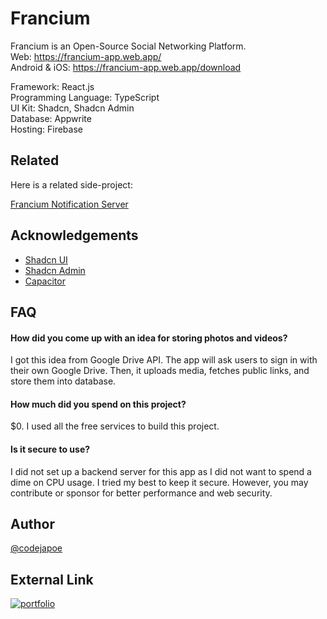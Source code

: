 
# Francium

Francium is an Open-Source Social Networking Platform.<br />
Web: https://francium-app.web.app/<br/>
Android & iOS: https://francium-app.web.app/download<br/>

Framework: React.js<br />
Programming Language: TypeScript<br />
UI Kit: Shadcn, Shadcn Admin<br />
Database: Appwrite<br />
Hosting: Firebase
## Related

Here is a related side-project:

[Francium Notification Server](https://github.com/matiassingers/awesome-readme)


## Acknowledgements

 - [Shadcn UI](https://ui.shadcn.com/)
 - [Shadcn Admin](https://shadcn-admin.netlify.app/)
 - [Capacitor](https://capacitorjs.com/)
## FAQ

#### How did you come up with an idea for storing photos and videos?

I got this idea from Google Drive API. The app will ask users to sign in with their own Google Drive. Then, it uploads media, fetches public links, and store them into database.

#### How much did you spend on this project?

$0. I used all the free services to build this project.

#### Is it secure to use?

I did not set up a backend server for this app as I did not want to spend a dime on CPU usage. I tried my best to keep it secure. However, you may contribute or sponsor for better performance and web security.
## Author

[@codejapoe](https://www.github.com/codejapoe)

## External Link

[![portfolio](https://img.shields.io/badge/my_portfolio-000?style=for-the-badge&logo=ko-fi&logoColor=white)](https://codejapoe.xyz/)
